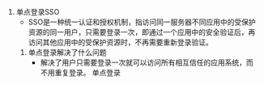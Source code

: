 1. 单点登录SSO
    *  SSO是一种统一认证和授权机制，指访问同一服务器不同应用中的受保护资源的同一用户，只需要登录一次，即通过一个应用中的安全验证后，再访问其他应用中的受保护资源时，不再需要重新登录验证。
    1. 单点登录解决了什么问题
        * 解决了用户只需要登录一次就可以访问所有相互信任的应用系统，而不用重复登录。
    单点登录[](https://raw.githubusercontent.com/yzrds/Interview/master/img/单点登录.png)
       